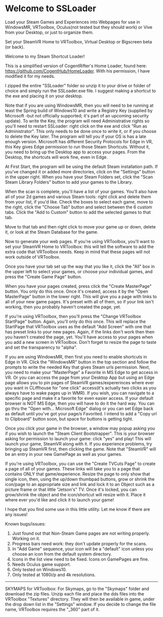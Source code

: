 # Welcome to SSLoader
Load your Steam Games and Experiences into Webpages for use in WindowsMR, VRToolbox, Oculus(not tested but they should work) or Vive from your Desktop,  or just to organize them. 

Set your SteamVR Home to VRToolbox, Virtual Desktop or Bigscreen beta (or back).




Welcome to my Steam Shortcut Loader!



This is a simplified version of CogentRifter's Home Loader, found here:  https://github.com/CogentHub/HomeLoader.   With his permission, I have modified it for my needs.

I zipped the entire "SSLoader" folder so unzip it to your drive or folder of choice and simply run the SSLoader.exe file.  I suggest making a shortcut to the exe and placing it on your desktop.

Note that if you are using WindowsMR, then you will need to be running at least the Spring build of Windows10 and write a Registry Key (supplied by Microsoft -but not officially supported; it's part of an upcoming security update).  To write the Key, the program will need Administrative rights so you'll need to restart SSLoader: right click on the exe and click "Run as Administrator".  This only needs to be done once to write it, or if you choose to delete the Key later.  The program will tell you if your OS is has a late enough version.  Microsoft has different Security Protocols for Edge in VR, this Key gives Edge permission to run those Steam Shortcuts.  Without it, you need to bring up the Desktop app to access your pages.  From the Desktop, the shortcuts will work fine, even in Edge.

At First Start, the program will be using the default Steam installation path.  If you've changed it or added more directories, click on the "Settings" button in the upper right.   When you have your Steam Folders set, click the "Scan Steam Library Folders" button to add your games to the Library.

When the scan is complete, you'll have a list of your games.  You'll also have all of your 2d games and various Steam tools: right click and delete them from your list, if you'd like.  Check the boxes to select each game,  move to the right, click the "Choose Tab" button and select between the 6 custom tabs.  Click the "Add to Custom" button to add the selected games to that tab.

Move to that tab and then right click to move your game up or down, delete it, or look at the Steam Database for the game.


Now to generate your web pages.  If you're using VRToolbox, you'll want to set your SteamVR Home to VRToolbox:  this will tell the software to add the extra code that VRToolbox needs.  Keep in mind that these pages will not work outside of VRToolbox.

Once you have your tab set up the way that you like it, click the "All" box in the upper left to select your games, or choose your individual games, and press the "Create Game Page" button.


When you have your pages created, press click the "Create MasterPage" button. You only do this once.  Once it's created, access it by the "Open MasterPage" button in the lower right.  This will give you a page with links to all of your new game pages. It's preset with all of them, so if your link isn't working, then you probably haven't created the page, yet.

If you're using VRToolbox, then you'll press the "Change VRToolbox StartPage" button.  Again, you'll only do this once.  This will replace the StartPage that VRToolbox uses as the default "Add Screen" with one that has preset links to your new pages.  Again, if the links don't work then then you haven't created the page, yet.  You'll have access to your pages when you add a new screen in VRToolbox.  Don't forget to resize the page to taste and set the transparency to "alpha".

If you are using WindowsMR, then first you need to enable shortcuts in Edge in VR.  Click the "WindowsMR" button in the top section and follow the prompts to write the needed Key that gives Steam urls permission.  Next, you need to make your "MasterPage" a Favorite in MS Edge to get access in VR.  Or you can access the page from your Desktop App but using an Edge page allows you to pin pages of SteamVR games/expererinces where ever you want in CLiffhouse for "one click" access(it's actually two clicks as you always have to wake pages up in WMR).  If you wish, you can navigate to a specific page and make it a favorite for even easier access.  If your default browser is NOT MS Edge, then you will have to do it the hard way.  You can go thru the "Open with... Microsoft Edge" dialog or you can set Edge back as default until you've got your page/s Favorited. I intend to add a "Copy url to Clipboard" button soon, but space for buttons is getting tight.


Once you click your game in the browser, a window may popup asking you if  you wish to launch the "Steam Client Bootstrapper".  This is your browser asking for permission to launch your game: click "yes" and play!  This will launch your game, SteamVR along with it.  If you experience problems, try bringing up SteamVR first, then clicking the game.  Note that "SteamVR" will be an entry in your new GamePage as well as your games.

If you're using VRToolbox, you can use the "Create TVCuts Page" to create a page of all of your games.  These links will take you to a page that contains ONLY that game/experience.  Resize the page to only show that single icon, then, using the up/down thumbpad buttons, grow or shrink the icon/page to an appropriate size and link and lock it to an Object such as a picture frame or that little "Jetson's" TV.  Once it's locked, you can grow/shrink the object and the icon/shortcut will resize with it.  Place it where ever you'd like and click it to launch your game!

I hope that you find some use in this little utility.  Let me know if there are any issues!


Known bugs/issues:

1) Just found out that Non-Steam Game pages are not writing properly.  Working on it.
2) Progress bars need work: they don't update properly for the scans.
3) In "Add Game" sequence, your icon will be a "default" icon unless you choose an icon from the default system directory.
4) Icons in the list view need to be fixed. Icons on GamePages are fine.
5) Needs Oculus game support.
6) Only tested on Windows10.
7) Only tested at 1080i/p and 4k resolutions.


---------------------

SKYMAPS for VRToolbox:
For Skymaps, go to the "Skymaps" folder and download the zip files.  Unzip each file and place the dds files into the VRToolbox "Textures" directory.  They will then be available in game, under the drop down list in the "Settings" window.  If you decide to change the file name, VRToolbox requires the "_360" part of it.
